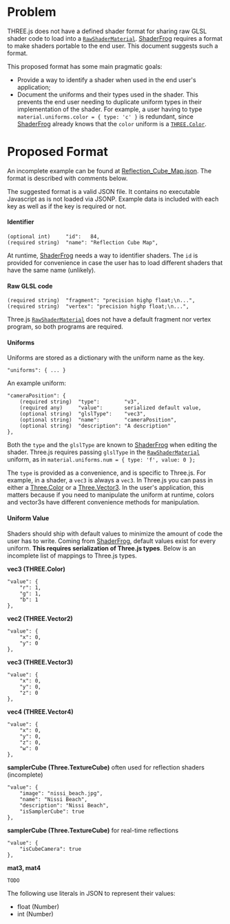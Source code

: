 # Problem

THREE.js does not have a defined shader format for sharing raw GLSL shader code to load into a [`RawShaderMaterial`](http://threejs.org/docs/#Reference/Materials/RawShaderMaterial). [ShaderFrog](http://shaderfrog.com) requires a format to make shaders portable to the end user. This document suggests such a format.

This proposed format has some main pragmatic goals:
 - Provide a way to identify a shader when used in the end user's application;
 - Document the uniforms and their types used in the shader. This prevents the end user needing to duplicate uniform types in their implementation of the shader. For example, a user having to type `material.uniforms.color = { type: 'c' }` is redundant, since [ShaderFrog](http://shaderfrog.com) already knows that the `color` uniform is a [`THREE.Color`](http://threejs.org/docs/#Reference/Math/Color).

# Proposed Format

An incomplete example can be found at [Reflection_Cube_Map.json](https://github.com/DelvarWorld/ShaderFrog-Runtime/blob/master/example/Reflection_Cube_Map.json). The format is described with comments below.

The suggested format is a valid JSON file. It contains no executable Javascript as is not loaded via JSONP. Example data is included with each key as well as if the key is required or not.

#### Identifier

    (optional int)     "id":   84,
    (required string)  "name": "Reflection Cube Map",

At runtime, [ShaderFrog](http://shaderfrog.com) needs a way to identifier shaders. The `id` is provided for convenience in case the user has to load different shaders that have the same name (unlikely).

#### Raw GLSL code

    (required string)  "fragment": "precision highp float;\n...",
    (required string)  "vertex": "precision highp float;\n...",

Three.js [`RawShaderMaterial`](http://threejs.org/docs/#Reference/Materials/RawShaderMaterial) does not have a default fragment nor vertex program, so both programs are required.

#### Uniforms

Uniforms are stored as a dictionary with the uniform name as the key.

    "uniforms": { ... }

An example uniform:

    "cameraPosition": {
        (required string)  "type":        "v3",
        (required any)     "value":       serialized default value,
        (optional string)  "glslType":    "vec3",
        (optional string)  "name":        "cameraPosition",
        (optional string)  "description": "A description"
    },

Both the `type` and the `glslType` are known to [ShaderFrog](http://shaderfrog.com) when editing the shader. Three.js requires passing `glslType` in the [`RawShaderMaterial`](http://threejs.org/docs/#Reference/Materials/RawShaderMaterial) uniform, as in `material.uniforms.num = { type: 'f', value: 0 };`

The `type` is provided as a convenience, and is specific to Three.js. For example, in a shader, a `vec3` is always a `vec3`. In Three.js you can pass in either a [Three.Color](http://threejs.org/docs/#Reference/Math/Color) or a [Three.Vector3](http://threejs.org/docs/#Reference/Math/Vector3). In the user's application, this matters because if you need to manipulate the uniform at runtime, colors and vector3s have different convenience methods for manipulation.

#### Uniform Value

Shaders should ship with default values to minimize the amount of code the user has to write. Coming from [ShaderFrog](http://shaderfrog.com), default values exist for every uniform. **This requires serialization of Three.js types**. Below is an incomplete list of mappings to Three.js types.

**vec3 (THREE.Color)**

    "value": {
        "r": 1,
        "g": 1,
        "b": 1
    },

**vec2 (THREE.Vector2)**

    "value": {
        "x": 0,
        "y": 0
    },

**vec3 (THREE.Vector3)**

    "value": {
        "x": 0,
        "y": 0,
        "z": 0
    },

**vec4 (THREE.Vector4)**

    "value": {
        "x": 0,
        "y": 0,
        "z": 0,
        "w": 0
    },

**samplerCube (Three.TextureCube)** often used for reflection shaders (incomplete)

    "value": {
        "image": "nissi_beach.jpg",
        "name": "Nissi Beach",
        "description": "Nissi Beach",
        "isSamplerCube": true
    },

**samplerCube (Three.TextureCube)** for real-time reflections

    "value": {
        "isCubeCamera": true
    },

**mat3, mat4**

    TODO

The following use literals in JSON to represent their values:

 - float (Number)
 - int (Number)
